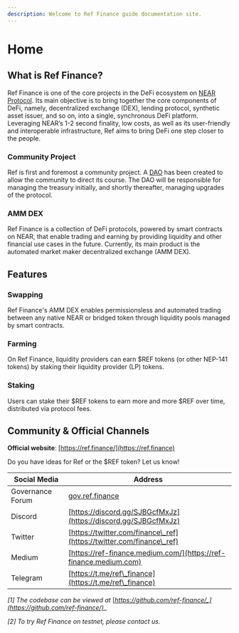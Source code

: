 ```yaml
---
description: Welcome to Ref Finance guide documentation site.
---
```


# Home

## What is Ref Finance?

Ref Finance is one of the core projects in the DeFi ecosystem on [NEAR Protocol](https://near.org). Its main objective is to bring together the core components of DeFi, namely, decentralized exchange (DEX), lending protocol, synthetic asset issuer, and so on, into a single, synchronous DeFi platform. Leveraging NEAR’s 1-2 second finality, low costs, as well as its user-friendly and interoperable infrastructure, Ref aims to bring DeFi one step closer to the people.

### Community Project

Ref is first and foremost a community project. A [DAO](https://v2.sputnik.fund/#/ref-finance.sputnik-dao.near) has been created to allow the community to direct its course. The DAO will be responsible for managing the treasury initially, and shortly thereafter, managing upgrades of the protocol.

### **AMM DEX**&#x20;

Ref Finance is a collection of DeFi protocols, powered by smart contracts on NEAR, that enable trading and earning by providing liquidity and other financial use cases in the future. Currently, its main product is the automated market maker decentralized exchange (AMM DEX).



## **Features**

### Swapping

Ref Finance's AMM DEX enables permissionsless and automated trading between any native NEAR or bridged token through liquidity pools managed by smart contracts.&#x20;

### **Farming**

On Ref Finance, liquidity providers can earn $REF tokens (or other NEP-141 tokens) by staking their liquidity provider (LP) tokens.  &#x20;

### **Staking**

Users can stake their $REF tokens to earn more and more $REF over time, distributed via protocol fees.

## Community & Official Channels

**Official website**: [https://ref.finance/](https://ref.finance)

Do you have ideas for Ref or the $REF token? Let us know!

| Social Media     | Address                                                              |
| ---------------- | -------------------------------------------------------------------- |
| Governance Forum | [gov.ref.finance](https://gov.ref.finance)                           |
| Discord          | [https://discord.gg/SJBGcfMxJz](https://discord.gg/SJBGcfMxJz)       |
| Twitter          | [https://twitter.com/finance\_ref](https://twitter.com/finance\_ref) |
| Medium           | [https://ref-finance.medium.com/](https://ref-finance.medium.com)    |
| Telegram         | [https://t.me/ref\_finance](https://t.me/ref\_finance)               |

_\[1] The codebase can be viewed at_  [_https://github.com/ref-finance/_](https://github.com/ref-finance/)__

_\[2] To try Ref Finance on testnet, please contact us._


